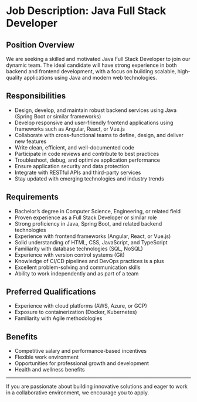 # Job Description: Java Full Stack Developer

## Position Overview
We are seeking a skilled and motivated Java Full Stack Developer to join our dynamic team. The ideal candidate will have strong experience in both backend and frontend development, with a focus on building scalable, high-quality applications using Java and modern web technologies.

## Responsibilities
- Design, develop, and maintain robust backend services using Java (Spring Boot or similar frameworks)
- Develop responsive and user-friendly frontend applications using frameworks such as Angular, React, or Vue.js
- Collaborate with cross-functional teams to define, design, and deliver new features
- Write clean, efficient, and well-documented code
- Participate in code reviews and contribute to best practices
- Troubleshoot, debug, and optimize application performance
- Ensure application security and data protection
- Integrate with RESTful APIs and third-party services
- Stay updated with emerging technologies and industry trends

## Requirements
- Bachelor’s degree in Computer Science, Engineering, or related field
- Proven experience as a Full Stack Developer or similar role
- Strong proficiency in Java, Spring Boot, and related backend technologies
- Experience with frontend frameworks (Angular, React, or Vue.js)
- Solid understanding of HTML, CSS, JavaScript, and TypeScript
- Familiarity with database technologies (SQL, NoSQL)
- Experience with version control systems (Git)
- Knowledge of CI/CD pipelines and DevOps practices is a plus
- Excellent problem-solving and communication skills
- Ability to work independently and as part of a team

## Preferred Qualifications
- Experience with cloud platforms (AWS, Azure, or GCP)
- Exposure to containerization (Docker, Kubernetes)
- Familiarity with Agile methodologies

## Benefits
- Competitive salary and performance-based incentives
- Flexible work environment
- Opportunities for professional growth and development
- Health and wellness benefits

---

If you are passionate about building innovative solutions and eager to work in a collaborative environment, we encourage you to apply.